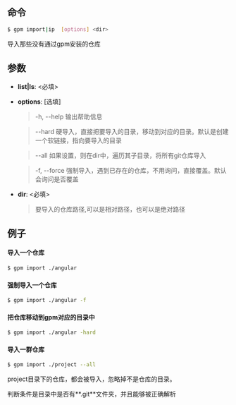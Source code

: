 ## 命令

```bash
$ gpm import|ip  [options] <dir>
```

导入那些没有通过gpm安装的仓库

## 参数

- **list|ls**: <必填>

- **options**: [选填]
    > -h, --help         输出帮助信息
    
    > --hard             硬导入，直接把要导入的目录，移动到对应的目录。默认是创建一个软链接，指向要导入的目录
    
    > --all              如果设置，则在dir中，遍历其子目录，将所有git仓库导入
    
    > -f, --force        强制导入，遇到已存在的仓库，不用询问，直接覆盖。默认会询问是否覆盖

- **dir**: <必填>
    
    > 要导入的仓库路径,可以是相对路径，也可以是绝对路径

## 例子

#### 导入一个仓库

```bash
$ gpm import ./angular
```

#### 强制导入一个仓库

```bash
$ gpm import ./angular -f
```

#### 把仓库移动到gpm对应的目录中

```bash
$ gpm import ./angular -hard
```

#### 导入一群仓库

```bash
$ gpm import ./project --all
```

project目录下的仓库，都会被导入，忽略掉不是仓库的目录。

判断条件是目录中是否有**.git**文件夹，并且能够被正确解析
